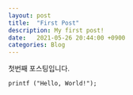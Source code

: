 ```yaml
---
layout: post
title:  "First Post"
description: My first post!
date:   2021-05-26 20:44:00 +0900
categories: Blog
---
```

첫번째 포스팅입니다.

```
printf ("Hello, World!");
```
